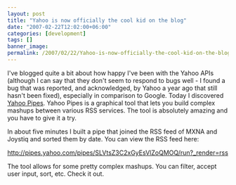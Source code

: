 ```yaml
---
layout: post
title: "Yahoo is now officially the cool kid on the blog"
date: "2007-02-22T12:02:00+06:00"
categories: [development]
tags: []
banner_image: 
permalink: /2007/02/22/Yahoo-is-now-officially-the-cool-kid-on-the-blog
---
```


I've blogged quite a bit about how happy I've been with the Yahoo APIs (although I can say that they don't seem to respond to bugs well - I found a bug that was reported, and acknowledged, by Yahoo a year ago that still hasn't been fixed), especially in comparison to Google. Today I discovered  <a href="http://pipes.yahoo.com/">Yahoo Pipes</a>. Yahoo Pipes is a graphical tool that lets you build complex mashups between various RSS services. The tool is absolutely amazing and you have to give it a try. 

In about five minutes I built a pipe that joined the RSS feed of MXNA and Joystiq and sorted them by date. You can view the RSS feed here:

<a href="http://pipes.yahoo.com/pipes/SLVtsZ3C2xGyEsVlZoQMOQ/run?_render=rss">http://pipes.yahoo.com/pipes/SLVtsZ3C2xGyEsVlZoQMOQ/run?_render=rss</a>

The tool allows for some pretty complex mashups. You can filter, accept user input, sort, etc. Check it out.